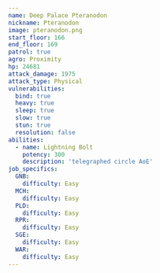 ```yaml
---
name: Deep Palace Pteranodon
nickname: Pteranodon
image: pteranodon.png
start_floor: 166
end_floor: 169
patrol: true
agro: Proximity
hp: 24681
attack_damage: 1975
attack_type: Physical
vulnerabilities:
  bind: true
  heavy: true
  sleep: true
  slow: true
  stun: true
  resolution: false
abilities:
  - name: Lightning Bolt
    potency: 300
    description: 'telegraphed circle AoE'
job_specifics:
  GNB:
    difficulty: Easy
  MCH:
    difficulty: Easy
  PLD:
    difficulty: Easy
  RPR:
    difficulty: Easy
  SGE:
    difficulty: Easy
  WAR:
    difficulty: Easy
---
```

